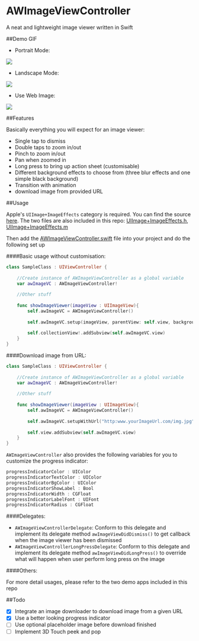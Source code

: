 # AWImageViewController
A neat and lightweight image viewer written in Swift

##Demo GIF

- Portrait Mode:

![](https://github.com/hkalexling/AWImageViewController/blob/master/Media/Demo.gif)

- Landscape Mode:

![](https://github.com/hkalexling/AWImageViewController/blob/master/Media/LandscapeDemo.gif)

- Use Web Image:

![](https://github.com/hkalexling/AWImageViewController/blob/master/Media/WebImageDemo.gif)

##Features

Basically everything you will expect for an image viewer:

- Single tap to dismiss
- Double taps to zoom in/out
- Pinch to zoom in/out
- Pan when zoomed in
- Long press to bring up action sheet (customisable)
- Different background effects to choose from (three blur effects and one simple black background)
- Transition with animation
- download image from provided URL


##Usage

Apple's `UIImage+ImageEffects` category is required. You can find the source [here](https://developer.apple.com/library/ios/samplecode/UIImageEffects/Listings/UIImageEffects_UIImageEffects_h.html). The two files are also included in this repo: [UIImage+ImageEffects.h](https://github.com/hkalexling/AWImageViewController/blob/master/UIImage%2BImageEffects/UIImage%2BImageEffects.h), [UIImage+ImageEffects.m](https://github.com/hkalexling/AWImageViewController/blob/master/UIImage%2BImageEffects/UIImage%2BImageEffects.m)

Then add the [AWImageViewController.swift](https://github.com/hkalexling/AWImageViewController/blob/master/Source/AWImageViewController.swift) file into your project and do the following set up

####Basic usage without customisation:

```swift
class SampleClass : UIViewController {
    
    //Create instance of AWImageViewController as a global variable
    var awImageVC : AWImageViewController!
    
    //Other stuff
    
    func showImageViewer(imageView : UIImageView){
		self.awImageVC = AWImageViewController()
		
		self.awImageVC.setup(imageView, parentView: self.view, backgroundStyle: .LightBlur, animationDuration: nil, delegate: nil, longPressDelegate: nil)
				
		self.collectionView!.addSubview(self.awImageVC.view)
    }
}
```

####Download image from URL:

```swift
class SampleClass : UIViewController {
    
    //Create instance of AWImageViewController as a global variable
    var awImageVC : AWImageViewController!
    
    //Other stuff
    
    func showImageViewer(imageView : UIImageView){
		self.awImageVC = AWImageViewController()
		
		self.awImageVC.setupWithUrl("http:www.yourImageUrl.com/img.jpg", parentView: self.view, backgroundStyle: nil, animationDuration: nil, delegate: nil, longPressDelegate: nil)
		
		self.view.addSubview(self.awImageVC.view)
    }
}
```
`AWImageViewController` also provides the following variables for you to customize the progress indicator:

```swift
progressIndicatorColor : UIColor
progressIndicatorTextColor : UIColor
progressIndicatorBgColor : UIColor 
progressIndicatorShowLabel : Bool
progressIndicatorWidth : CGFloat 
progressIndicatorLabelFont : UIFont
progressIndicatorRadius : CGFloat
```

####Delegates:

- `AWImageViewControllerDelegate`: Conform to this delegate and implement its delegate method `awImageViewDidDismiss()` to get callback when the image viewer has been dismissed
- `AWImageViewControllerLongPressDelegate`: Conform to this delegate and implement its delegate method `awImageViewDidLongPress()` to override what will happen when user perform long press on the image

####Others:

For more detail usages, please refer to the two demo apps included in this repo

##Todo

- [X] Integrate an image downloader to download image from a given URL
- [X] Use a better looking progress indicator
- [ ] Use optional placeholder image before download finished
- [ ] Implement 3D Touch peek and pop
